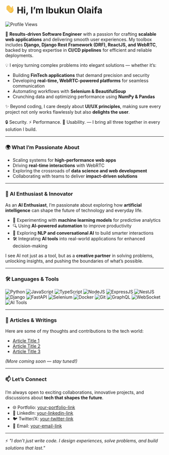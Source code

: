 # <img src="https://raw.githubusercontent.com/ABSphreak/ABSphreak/master/gifs/Hi.gif" width="30px"> Hi, I’m Ibukun Olaifa  

![Profile Views](https://komarev.com/ghpvc/?username=ibukun-brain&label=Profile%20Views&color=0e75b6&style=flat)

🚀 **Results-driven Software Engineer** with a passion for crafting **scalable web applications** and delivering smooth user experiences. My toolbox includes **Django, Django Rest Framework (DRF), ReactJS, and WebRTC**, backed by strong expertise in **CI/CD pipelines** for efficient and reliable deployments.  

💡 I enjoy turning complex problems into elegant solutions — whether it’s:  
- Building **FinTech applications** that demand precision and security  
- Developing **real-time, WebRTC-powered platforms** for seamless communication  
- Automating workflows with **Selenium & BeautifulSoup**  
- Crunching data and optimizing performance using **NumPy & Pandas**  

✨ Beyond coding, I care deeply about **UI/UX principles**, making sure every project not only works flawlessly but also **delights the user**.  

🔒 Security. ⚡ Performance. 🎨 Usability. — I bring all three together in every solution I build.  

---

### 🌍 What I’m Passionate About  
- Scaling systems for **high-performance web apps**  
- Driving **real-time interactions** with WebRTC  
- Exploring the crossroads of **data science and web development**  
- Collaborating with teams to deliver **impact-driven solutions**  

---

### 🤖 AI Enthusiast & Innovator  

As an **AI Enthusiast**, I’m passionate about exploring how **artificial intelligence** can shape the future of technology and everyday life.  

- 🧠 Experimenting with **machine learning models** for predictive analytics  
- 🔍 Using **AI-powered automation** to improve productivity  
- 💬 Exploring **NLP and conversational AI** to build smarter interactions  
- 🛠️ Integrating **AI tools** into real-world applications for enhanced decision-making  

I see AI not just as a tool, but as a **creative partner** in solving problems, unlocking insights, and pushing the boundaries of what’s possible.  

---

### 🛠️ Languages & Tools  

<p align="left">
  <img src="https://cdn.jsdelivr.net/gh/devicons/devicon/icons/python/python-original.svg" width="40" height="40" alt="Python"/>
  <img src="https://cdn.jsdelivr.net/gh/devicons/devicon/icons/javascript/javascript-original.svg" width="40" height="40" alt="JavaScript"/>
  <img src="https://cdn.jsdelivr.net/gh/devicons/devicon/icons/typescript/typescript-original.svg" width="40" height="40" alt="TypeScript"/>
  <img src="https://cdn.jsdelivr.net/gh/devicons/devicon/icons/nodejs/nodejs-original.svg" width="40" height="40" alt="NodeJS"/>
  <img src="https://cdn.jsdelivr.net/gh/devicons/devicon/icons/express/express-original.svg" width="40" height="40" alt="ExpressJS"/>
  <img src="https://cdn.jsdelivr.net/gh/devicons/devicon/icons/nestjs/nestjs-plain.svg" width="40" height="40" alt="NestJS"/>
  <img src="https://cdn.jsdelivr.net/gh/devicons/devicon/icons/django/django-plain.svg" width="40" height="40" alt="Django"/>
  <img src="https://cdn.jsdelivr.net/gh/devicons/devicon/icons/fastapi/fastapi-original.svg" width="40" height="40" alt="FastAPI"/>
  <img src="https://cdn.jsdelivr.net/gh/devicons/devicon/icons/selenium/selenium-original.svg" width="40" height="40" alt="Selenium"/>
  <img src="https://cdn.jsdelivr.net/gh/devicons/devicon/icons/docker/docker-original.svg" width="40" height="40" alt="Docker"/>
  <img src="https://cdn.jsdelivr.net/gh/devicons/devicon/icons/git/git-original.svg" width="40" height="40" alt="Git"/>
  <img src="https://cdn.jsdelivr.net/gh/devicons/devicon/icons/graphql/graphql-plain.svg" width="40" height="40" alt="GraphQL"/>
  <img src="https://www.svgrepo.com/show/373945/websocket.svg" width="40" height="40" alt="WebSocket"/>
  <img src="https://cdn-icons-png.flaticon.com/512/4712/4712109.png" width="40" height="40" alt="AI Tools"/>
</p>

---

### 📝 Articles & Writings  
Here are some of my thoughts and contributions to the tech world:  

- [Article Title 1](#)  
- [Article Title 2](#)  
- [Article Title 3](#)  

*(More coming soon — stay tuned!)*  

---

### 📫 Let’s Connect  
I’m always open to exciting collaborations, innovative projects, and discussions about **tech that shapes the future**.  

- 🌐 Portfolio: [your-portfolio-link](#)  
- 💼 LinkedIn: [your-linkedin-link](#)  
- 🐦 Twitter/X: [your-twitter-link](#)  
- 📧 Email: [your-email-link](#)  

---

⚡ *"I don’t just write code. I design experiences, solve problems, and build solutions that last."*  
